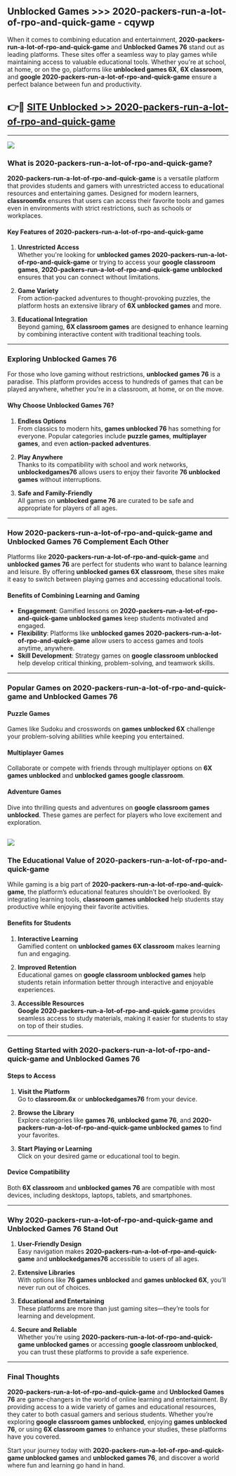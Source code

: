## Unblocked Games >>> 2020-packers-run-a-lot-of-rpo-and-quick-game - cqywp 

When it comes to combining education and entertainment, **2020-packers-run-a-lot-of-rpo-and-quick-game** and **Unblocked Games 76** stand out as leading platforms. These sites offer a seamless way to play games while maintaining access to valuable educational tools. Whether you're at school, at home, or on the go, platforms like **unblocked games 6X**, **6X classroom**, and **google 2020-packers-run-a-lot-of-rpo-and-quick-game** ensure a perfect balance between fun and productivity.
## 👉🔴 [SITE Unblocked >> 2020-packers-run-a-lot-of-rpo-and-quick-game](http://premium.freeplayer.one?title=2020-packers-run-a-lot-of-rpo-and-quick-game&ref=22JU)
---
<a href="http://premium.freeplayer.one?title=2020-packers-run-a-lot-of-rpo-and-quick-game&ref=22JU/"><img src="https://github.com/user-attachments/assets/438f12ca-57a4-47a3-8ead-c64da593a1e5"/></a>
### What is 2020-packers-run-a-lot-of-rpo-and-quick-game?  

**2020-packers-run-a-lot-of-rpo-and-quick-game** is a versatile platform that provides students and gamers with unrestricted access to educational resources and entertaining games. Designed for modern learners, **classroom6x** ensures that users can access their favorite tools and games even in environments with strict restrictions, such as schools or workplaces.  

#### Key Features of 2020-packers-run-a-lot-of-rpo-and-quick-game  

1. **Unrestricted Access**  
   Whether you're looking for **unblocked games 2020-packers-run-a-lot-of-rpo-and-quick-game** or trying to access your **google classroom games**, **2020-packers-run-a-lot-of-rpo-and-quick-game unblocked** ensures that you can connect without limitations.  

2. **Game Variety**  
   From action-packed adventures to thought-provoking puzzles, the platform hosts an extensive library of **6X unblocked games** and more.  

3. **Educational Integration**  
   Beyond gaming, **6X classroom games** are designed to enhance learning by combining interactive content with traditional teaching tools.  



---

### Exploring Unblocked Games 76  

For those who love gaming without restrictions, **unblocked games 76** is a paradise. This platform provides access to hundreds of games that can be played anywhere, whether you're in a classroom, at home, or on the move.  

#### Why Choose Unblocked Games 76?  

1. **Endless Options**  
   From classics to modern hits, **games unblocked 76** has something for everyone. Popular categories include **puzzle games**, **multiplayer games**, and even **action-packed adventures**.  

2. **Play Anywhere**  
   Thanks to its compatibility with school and work networks, **unblockedgames76** allows users to enjoy their favorite **76 unblocked games** without interruptions.  

3. **Safe and Family-Friendly**  
   All games on **unblocked game 76** are curated to be safe and appropriate for players of all ages.  

---

### How 2020-packers-run-a-lot-of-rpo-and-quick-game and Unblocked Games 76 Complement Each Other  

Platforms like **2020-packers-run-a-lot-of-rpo-and-quick-game** and **unblocked games 76** are perfect for students who want to balance learning and leisure. By offering **unblocked games 6X classroom**, these sites make it easy to switch between playing games and accessing educational tools.  

#### Benefits of Combining Learning and Gaming  

- **Engagement**: Gamified lessons on **2020-packers-run-a-lot-of-rpo-and-quick-game unblocked games** keep students motivated and engaged.  
- **Flexibility**: Platforms like **unblocked games 2020-packers-run-a-lot-of-rpo-and-quick-game** allow users to access games and tools anytime, anywhere.  
- **Skill Development**: Strategy games on **google classroom unblocked** help develop critical thinking, problem-solving, and teamwork skills.  

---

### Popular Games on 2020-packers-run-a-lot-of-rpo-and-quick-game and Unblocked Games 76  

#### Puzzle Games  

Games like Sudoku and crosswords on **games unblocked 6X** challenge your problem-solving abilities while keeping you entertained.  

#### Multiplayer Games  

Collaborate or compete with friends through multiplayer options on **6X games unblocked** and **unblocked games google classroom**.  

#### Adventure Games  

Dive into thrilling quests and adventures on **google classroom games unblocked**. These games are perfect for players who love excitement and exploration.  

<a href="http://download.freeplayer.one?title=2020-packers-run-a-lot-of-rpo-and-quick-game&ref=23D/"><img src="https://github.com/user-attachments/assets/fe0c3e91-c8e1-489c-acf0-e2f614c12fb8"/></a>
---

### The Educational Value of 2020-packers-run-a-lot-of-rpo-and-quick-game  

While gaming is a big part of **2020-packers-run-a-lot-of-rpo-and-quick-game**, the platform’s educational features shouldn’t be overlooked. By integrating learning tools, **classroom games unblocked** help students stay productive while enjoying their favorite activities.  

#### Benefits for Students  

1. **Interactive Learning**  
   Gamified content on **unblocked games 6X classroom** makes learning fun and engaging.  

2. **Improved Retention**  
   Educational games on **google classroom unblocked games** help students retain information better through interactive and enjoyable experiences.  

3. **Accessible Resources**  
   **Google 2020-packers-run-a-lot-of-rpo-and-quick-game** provides seamless access to study materials, making it easier for students to stay on top of their studies.  

---

### Getting Started with 2020-packers-run-a-lot-of-rpo-and-quick-game and Unblocked Games 76  

#### Steps to Access  

1. **Visit the Platform**  
   Go to **classroom.6x** or **unblockedgames76** from your device.  

2. **Browse the Library**  
   Explore categories like **games 76**, **unblocked game 76**, and **2020-packers-run-a-lot-of-rpo-and-quick-game unblocked games** to find your favorites.  

3. **Start Playing or Learning**  
   Click on your desired game or educational tool to begin.  

#### Device Compatibility  

Both **6X classroom** and **unblocked games 76** are compatible with most devices, including desktops, laptops, tablets, and smartphones.  

---

### Why 2020-packers-run-a-lot-of-rpo-and-quick-game and Unblocked Games 76 Stand Out  

1. **User-Friendly Design**  
   Easy navigation makes **2020-packers-run-a-lot-of-rpo-and-quick-game** and **unblockedgames76** accessible to users of all ages.  

2. **Extensive Libraries**  
   With options like **76 games unblocked** and **games unblocked 6X**, you’ll never run out of choices.  

3. **Educational and Entertaining**  
   These platforms are more than just gaming sites—they’re tools for learning and development.  

4. **Secure and Reliable**  
   Whether you’re using **2020-packers-run-a-lot-of-rpo-and-quick-game unblocked games** or accessing **google classroom unblocked**, you can trust these platforms to provide a safe experience.  

---

### Final Thoughts  

**2020-packers-run-a-lot-of-rpo-and-quick-game** and **Unblocked Games 76** are game-changers in the world of online learning and entertainment. By providing access to a wide variety of games and educational resources, they cater to both casual gamers and serious students. Whether you’re exploring **google classroom games unblocked**, enjoying **games unblocked 76**, or using **6X classroom games** to enhance your studies, these platforms have you covered.  

Start your journey today with **2020-packers-run-a-lot-of-rpo-and-quick-game unblocked games** and **unblocked games 76**, and discover a world where fun and learning go hand in hand.  